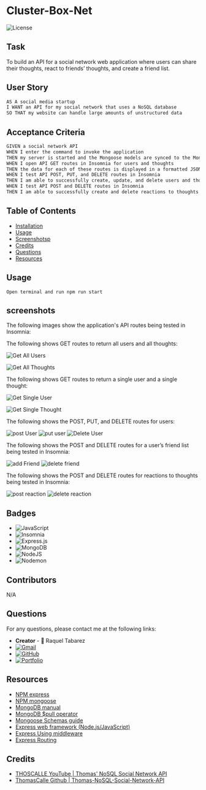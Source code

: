 # Cluster-Box-Net

![License](https://img.shields.io/badge/License-MIT-blue.svg)

## Task
To build an API for a social network web application where users can share their thoughts, react to friends’ thoughts, and create a friend list.

## User Story
```md
AS A social media startup
I WANT an API for my social network that uses a NoSQL database
SO THAT my website can handle large amounts of unstructured data

```
## Acceptance Criteria
```md
GIVEN a social network API
WHEN I enter the command to invoke the application
THEN my server is started and the Mongoose models are synced to the MongoDB database
WHEN I open API GET routes in Insomnia for users and thoughts
THEN the data for each of these routes is displayed in a formatted JSON
WHEN I test API POST, PUT, and DELETE routes in Insomnia
THEN I am able to successfully create, update, and delete users and thoughts in my database
WHEN I test API POST and DELETE routes in Insomnia
THEN I am able to successfully create and delete reactions to thoughts and add and remove friends to a user’s friend list

```

## Table of Contents

* [Installation](#installation)
* [Usage](#usage)
* [Screenshotsp](#screenshots)
* [Credits](#credits)
* [Questions](#questions)
* [Resources](#resources)

## Usage
```
Open terminal and run npm run start
```
## screenshots
The following images show the application's API routes being tested in Insomnia:

The following shows GET routes to return all users and all thoughts:

![Get All Users](./public/images/Get%20All%20users.jpg) 

![Get All Thoughts](./public/images/image-1.png)


The following shows GET routes to return a single user and a single thought:

![Get Single User](./public/images/image-2.png)

![Get Single Thought](./public/images/image-3.png)

The following shows the POST, PUT, and DELETE routes for users:

![post User](./public/images/image-4.png)
![put user](./public/images/image-5.png)
![Delete User](./public/images/image-6.png)

The following shows the POST and DELETE routes for a user’s friend list being tested in Insomnia:

![add Friend](./public/images/image-7.png)
![delete friend](./public/images/image-8.png)

The following shows the POST and DELETE routes for reactions to thoughts being tested in Insomnia:

![post reaction](./public/images/image-9.png)
![delete reaction](./public/images/image-10.png)


## Badges
* ![JavaScript](https://img.shields.io/badge/javascript-%23323330.svg?style=for-the-badge&logo=javascript&logoColor=%23F7DF1E)
* ![Insomnia](https://img.shields.io/badge/Insomnia-black?style=for-the-badge&logo=insomnia&logoColor=5849BE)
* ![Express.js](https://img.shields.io/badge/express.js-%23404d59.svg?style=for-the-badge&logo=express&logoColor=%2361DAFB)
* ![MongoDB](https://img.shields.io/badge/MongoDB-%234ea94b.svg?style=for-the-badge&logo=mongodb&logoColor=white)
* ![NodeJS](https://img.shields.io/badge/node.js-6DA55F?style=for-the-badge&logo=node.js&logoColor=white)
* ![Nodemon](https://img.shields.io/badge/NODEMON-%23323330.svg?style=for-the-badge&logo=nodemon&logoColor=%BBDEAD)




## Contributors

N/A

## Questions

For any questions, please contact me at the following links:
* **Creator** - 🎨 Raquel Tabarez
* [![Gmail](https://img.shields.io/badge/Gmail-D14836?style=for-the-badge&logo=gmail&logoColor=white)](mailto:raquelstabarez.07@gmail.com)
* [![GitHub](https://img.shields.io/badge/github-%23121011.svg?style=for-the-badge&logo=github&logoColor=white)](https://github.com/Raquel-t)
* [![Portfolio](https://img.shields.io/badge/Portfolio-%23000000.svg?style=for-the-badge&logo=firefox&logoColor=#FF7139)](https://raquel-t.github.io/Professional-Portfolio-2nd-assignment/)


## Resources
* [NPM express](https://www.npmjs.com/package/express)
* [NPM mongoose](https://www.npmjs.com/package/mongoose)
* [MongoDB manual](https://www.mongodb.com/docs/manual/)
* [MongoDB $pull operator](https://www.mongodb.com/docs/manual/reference/operator/update/pull/)
* [Mongoose Schemas guide](https://mongoosejs.com/docs/guide.html)
* [Express web framework (Node.js/JavaScript)](https://developer.mozilla.org/en-US/docs/Learn/Server-side/Express_Nodejs)
* [Express Using middleware](https://expressjs.com/en/guide/using-middleware.html)
* [Express Routing](https://expressjs.com/en/guide/routing.html)



## Credits
* [THOSCALLE YouTube | Thomas' NoSQL Social Network API](https://www.youtube.com/watch?v=TtLm6rTZ11I)
* [ThomasCalle Github | Thomas-NoSQL-Social-Network-API](https://github.com/ThomasCalle/Thomas-NoSQL-Social-Network-API)